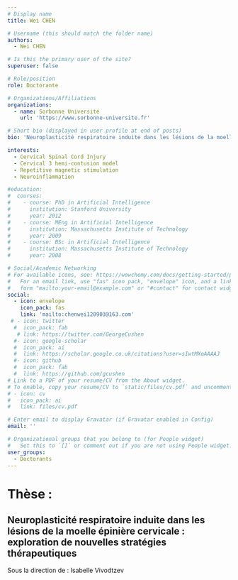 ```yaml
---
# Display name
title: Wei CHEN

# Username (this should match the folder name)
authors:
  - Wei CHEN

# Is this the primary user of the site?
superuser: false

# Role/position
role: Doctorante

# Organizations/Affiliations
organizations:
  - name: Sorbonne Université
    url: 'https://www.sorbonne-universite.fr'

# Short bio (displayed in user profile at end of posts)
bio: 'Neuroplasticité respiratoire induite dans les lésions de la moelle épinière cervicale exploration de nouvelles stratégies thérapeutiques.'

interests:
  - Cervical Spinal Cord Injury
  - Cervical 3 hemi-contusion model
  - Repetitive magnetic stimulation
  - Neuroinflammation

#education:
#  courses:
#    - course: PhD in Artificial Intelligence
#      institution: Stanford University
#      year: 2012
#    - course: MEng in Artificial Intelligence
#      institution: Massachusetts Institute of Technology
#      year: 2009
#    - course: BSc in Artificial Intelligence
#      institution: Massachusetts Institute of Technology
#      year: 2008

# Social/Academic Networking
# For available icons, see: https://wowchemy.com/docs/getting-started/page-builder/#icons
#   For an email link, use "fas" icon pack, "envelope" icon, and a link in the
#   form "mailto:your-email@example.com" or "#contact" for contact widget.
social:
  - icon: envelope
    icon_pack: fas
    link: 'mailto:chenwei120903@163.com'
 # - icon: twitter
  #  icon_pack: fab
   # link: https://twitter.com/GeorgeCushen
  #- icon: google-scholar
  #  icon_pack: ai
  #  link: https://scholar.google.co.uk/citations?user=sIwtMXoAAAAJ
  #- icon: github
  #  icon_pack: fab
  #  link: https://github.com/gcushen
# Link to a PDF of your resume/CV from the About widget.
# To enable, copy your resume/CV to `static/files/cv.pdf` and uncomment the lines below.
# - icon: cv
#   icon_pack: ai
#   link: files/cv.pdf

# Enter email to display Gravatar (if Gravatar enabled in Config)
email: ''

# Organizational groups that you belong to (for People widget)
#   Set this to `[]` or comment out if you are not using People widget.
user_groups:
  - Doctorants
---
```


# Thèse :
## Neuroplasticité respiratoire induite dans les lésions de la moelle épinière cervicale : exploration de nouvelles stratégies thérapeutiques
Sous la direction de : Isabelle Vivodtzev
